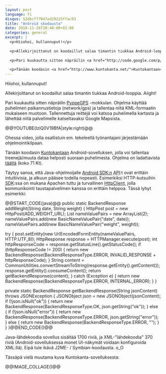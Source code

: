 ```yaml
---
layout: post
language: fi
disqus: 52dbcff7047ed29225ffac93
title: "Android skodausta"
date: 2010-11-26T20:40:00+02:00
categories: general
excerpt: |
  <p>Hiiohoi, kullannuput!</p>
  
  <p>Allekirjoittanut on koodaillut salaa timantin tiukkaa Android-looppia. Aiight!</p>
  
  <p>Pari kuukautta sitten näpräilin <a href="http://code.google.com/p/pyppegps/">PyppeGPS</a> -mokkulan. Ohjelma käyttää puhelimen paikannustietoja (network/gps) ja tallentaa niitä KML-formaatin mukaiseen muotoon. Tallennettuja reittejä voi katsoa puhelimella kartasta ja lähettää niitä palvelimelle katseltavaksi Google Mapsista.</p>
  
  <p>Tänään koodasin <a href="http://www.kuntokanta.net/">Kuntokantaan</a> Android-sovelluksen, jolla voi tallentaa treenejä/muuta dataa helposti suoraan puhelimesta. Ohjelma on ladattavista <a href="http://www.kuntokanta.net/files/android_kuntokanta.apk">täältä</a> (koko 71 Kt).</p>
---
```

<p>Hiiohoi, kullannuput!</p>

<p>Allekirjoittanut on koodaillut salaa timantin tiukkaa Android-looppia. Aiight!</p>

<p>Pari kuukautta sitten näpräilin <a href="http://code.google.com/p/pyppegps/">PyppeGPS</a> -mokkulan. Ohjelma käyttää puhelimen paikannustietoja (network/gps) ja tallentaa niitä KML-formaatin mukaiseen muotoon. Tallennettuja reittejä voi katsoa puhelimella kartasta ja lähettää niitä palvelimelle katseltavaksi Google Mapsista.</p>

@@YOUTUBE(lziQ0V19BfA|style:right)@@

<p>Ohessa video, jolla osallistuin em. tekeleellä työnantajani järjestämään ohjelmointikilpaan.</p>

<p>Tänään koodasin <a href="http://www.kuntokanta.net/">Kuntokantaan</a> Android-sovelluksen, jolla voi tallentaa treenejä/muuta dataa helposti suoraan puhelimesta. Ohjelma on ladattavista <a href="http://www.kuntokanta.net/files/android_kuntokanta.apk">täältä</a> (koko 71 Kt).</p>

<p>Täytyy sanoa, että Java-ohjelmoijalle <a href="http://developer.android.com/sdk/index.html">Android SDK:n</a> <acronym title="Application Programming Interface">API</acronym>:t ovat erittäin intuitiivisia, ja alkuun pääsee todella nopeasti. Esimerkiksi HTTP-kutsuihin <acronym title="Software Development Kit">SDK</acronym>:ssa on mukana Apachen tuttu ja turvallinen <a href="http://hc.apache.org/httpcomponents-client-ga/index.html">HttpClient</a>, jolla kommunikointi taustapalvelimen kanssa on erittäin helppoa. Tässä lyhyt esimerkki:</p>

<div style="clear:both;"></div>
@@START_CODE(java)@@
public static BackendResponse addWeight(String date, String weight) {
  HttpPost post = new HttpPost(ADD_WEIGHT_URL);
  List<NameValuePair> nameValuePairs = new ArrayList<NameValuePair>(2);
  nameValuePairs.add(new BasicNameValuePair("date", date));
  nameValuePairs.add(new BasicNameValuePair("weight", weight));

  try {
    post.setEntity(new UrlEncodedFormEntity(nameValuePairs, HTTP.UTF_8));
    HttpResponse response = HTTPManager.execute(post);
    int httpResponseCode = response.getStatusLine().getStatusCode();
    if (httpResponseCode != 200) {
      return new BackendResponse(BackendResponseType.ERROR, INVALID_RESPONSE + httpResponseCode);
    }
    String content = CommonUtilities.convertStreamToString(response.getEntity().getContent());
    response.getEntity().consumeContent();
    return getBackendResponse(content);
  } catch (Exception e) {
    return new BackendResponse(BackendResponseType.ERROR, INTERNAL_ERROR);
  }
}

private static BackendResponse getBackendResponse(String jsonContent) throws JSONException {
  JSONObject json = new JSONObject(jsonContent);
  if (!json.isNull("ok")) {
    return new BackendResponse(BackendResponseType.OK, json.getString("ok"));
  } else {
    if (!json.isNull("error")) {
      return new BackendResponse(BackendResponseType.ERROR, json.getString("error"));
    } else {
      return new BackendResponse(BackendResponseType.ERROR, "");
    }
  }
}@@END_CODE()@@

<p>Java-lähdekoodia sovellus sisältää 1700 riviä, ja XML-"lähdekoodia" 370 riviä (Android-sovelluksessa monet UI-näkymät voidaan konfiguroida XML:llä). Eipä tule ikävä J2ME- / Symbian-koodausta. o_O</p>

<p>Tässäpä vielä muutama kuva Kuntokanta-sovelluksesta:</p>

@@IMAGE_COLLAGE()@@